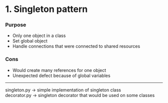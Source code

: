 # 1. Singleton pattern

### Purpose
* Only one object in a class
* Set global object
* Handle connections that were connected to shared resources

### Cons
* Would create many references for one object
* Unexpected defect because of global variables

---
singleton.py -> simple implementation of singleton class  
decorator.py -> singleton decorator that would be used on some classes